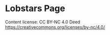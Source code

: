 # Lobstars Page


Content license:  CC BY-NC 4.0 Deed
https://creativecommons.org/licenses/by-nc/4.0/
